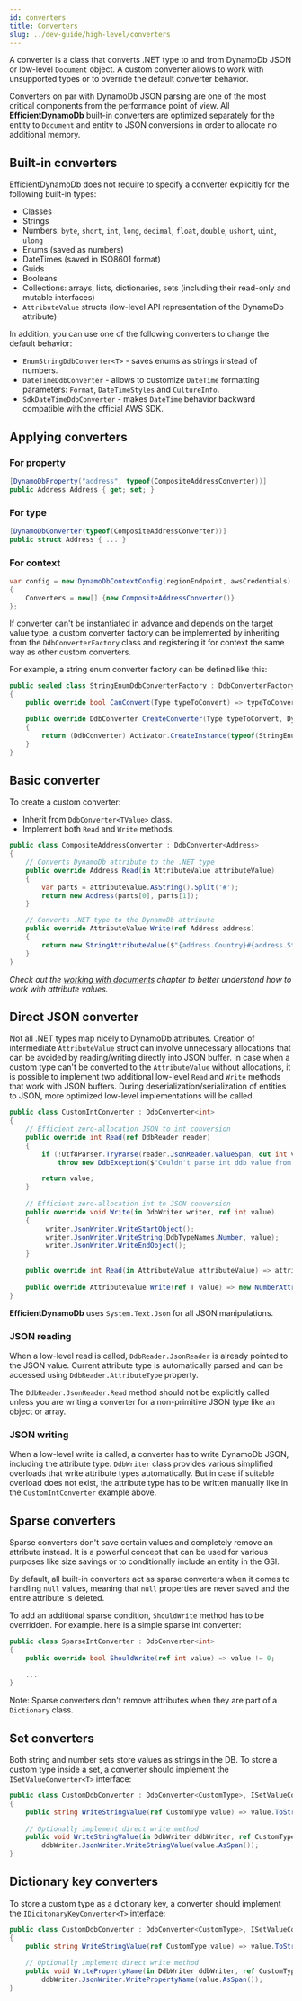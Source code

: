 ```yaml
---
id: converters
title: Converters
slug: ../dev-guide/high-level/converters
---
```


A converter is a class that converts .NET type to and from DynamoDb JSON or low-level `Document` object. A custom converter allows to work with unsupported types or to override the default converter behavior.

Converters on par with DynamoDb JSON parsing are one of the most critical components from the performance point of view.
All **EfficientDynamoDb** built-in converters are optimized separately for the entity to `Document` and entity to JSON conversions in order to allocate no additional memory.

## Built-in converters

EfficientDynamoDb does not require to specify a converter explicitly for the following built-in types:
* Classes 
* Strings
* Numbers: `byte`, `short`, `int`, `long`, `decimal`, `float`, `double`, `ushort`, `uint`, `ulong`
* Enums (saved as numbers)
* DateTimes (saved in ISO8601 format)
* Guids
* Booleans
* Collections: arrays, lists, dictionaries, sets (including their read-only and mutable interfaces)
* `AttributeValue` structs (low-level API representation of the DynamoDb attribute)

In addition, you can use one of the following converters to change the default behavior:
* `EnumStringDdbConverter<T>` - saves enums as strings instead of numbers.
* `DateTimeDdbConverter` - allows to customize `DateTime` formatting parameters: `Format`, `DateTimeStyles` and `CultureInfo`.
* `SdkDateTimeDdbConverter` - makes `DateTime` behavior backward compatible with the official AWS SDK.

## Applying converters

### For property

```csharp
[DynamoDbProperty("address", typeof(CompositeAddressConverter))]
public Address Address { get; set; }
```

### For type

```csharp
[DynamoDbConverter(typeof(CompositeAddressConverter))]
public struct Address { ... }
```

### For context

```csharp
var config = new DynamoDbContextConfig(regionEndpoint, awsCredentials)
{
    Converters = new[] {new CompositeAddressConverter()}
};
```

If converter can't be instantiated in advance and depends on the target value type, a custom converter factory can be implemented by inheriting from the `DdbConverterFactory` class and registering it for context the same way as other custom converters.

For example, a string enum converter factory can be defined like this:

```csharp
public sealed class StringEnumDdbConverterFactory : DdbConverterFactory
{
    public override bool CanConvert(Type typeToConvert) => typeToConvert.IsEnum;

    public override DdbConverter CreateConverter(Type typeToConvert, DynamoDbContextMetadata metadata)
    {
        return (DdbConverter) Activator.CreateInstance(typeof(StringEnumDdbConverter<>).MakeGenericType(typeToConvert));
    }
}
```

## Basic converter

To create a custom converter:

* Inherit from `DdbConverter<TValue>` class.
* Implement both `Read` and `Write` methods.

```csharp
public class CompositeAddressConverter : DdbConverter<Address>
{
    // Converts DynamoDb attribute to the .NET type
    public override Address Read(in AttributeValue attributeValue)
    {
        var parts = attributeValue.AsString().Split('#');
        return new Address(parts[0], parts[1]);
    }

    // Converts .NET type to the DynamoDb attribute
    public override AttributeValue Write(ref Address address)
    {
        return new StringAttributeValue($"{address.Country}#{address.Street}");
    }
}
```

*Check out the [working with documents](../low-level.md#working-with-documents) chapter to better understand how to work with attribute values.*

## Direct JSON converter

Not all .NET types map nicely to DynamoDb attributes. Creation of intermediate `AttributeValue` struct can involve unnecessary allocations that can be avoided by reading/writing directly into JSON buffer.
In case when a custom type can't be converted to the `AttributeValue` without allocations, it is possible to implement two additional low-level `Read` and `Write` methods that work with JSON buffers.
During deserialization/serialization of entities to JSON, more optimized low-level implementations will be called.

```csharp
public class CustomIntConverter : DdbConverter<int>
{
    // Efficient zero-allocation JSON to int conversion
    public override int Read(ref DdbReader reader)
    {
        if (!Utf8Parser.TryParse(reader.JsonReader.ValueSpan, out int value, out _))
            throw new DdbException($"Couldn't parse int ddb value from '{reader.JsonReaderValue.GetString()}'.");

        return value;
    }
    
    // Efficient zero-allocation int to JSON conversion
    public override void Write(in DdbWriter writer, ref int value)
    {
         writer.JsonWriter.WriteStartObject();
         writer.JsonWriter.WriteString(DdbTypeNames.Number, value);
         writer.JsonWriter.WriteEndObject();
    }
    
    public override int Read(in AttributeValue attributeValue) => attributeValue.AsNumberAttribute().ToInt();
    
    public override AttributeValue Write(ref T value) => new NumberAttributeValue(value.ToString());   
}
```

**EfficientDynamoDb** uses `System.Text.Json` for all JSON manipulations.

### JSON reading

When a low-level read is called, `DdbReader.JsonReader` is already pointed to the JSON value. Current attribute type is automatically parsed and can be accessed using `DdbReader.AttributeType` property.

The `DdbReader.JsonReader.Read` method should not be explicitly called unless you are writing a converter for a non-primitive JSON type like an object or array.

### JSON writing

When a low-level write is called, a converter has to write DynamoDb JSON, including the attribute type.
`DdbWriter` class provides various simplified overloads that write attribute types automatically. But in case if suitable overload does not exist, the attribute type has to be written manually like in the `CustomIntConverter` example above.

## Sparse converters

Sparse converters don't save certain values and completely remove an attribute instead. It is a powerful concept that can be used for various purposes like size savings or to conditionally include an entity in the GSI.

By default, all built-in converters act as sparse converters when it comes to handling `null` values, meaning that `null` properties are never saved and the entire attribute is deleted.

To add an additional sparse condition, `ShouldWrite` method has to be overridden. For example. here is a simple sparse int converter:

```csharp
public class SparseIntConverter : DdbConverter<int>
{
    public override bool ShouldWrite(ref int value) => value != 0;
    
    ...
}
```

Note: Sparse converters don't remove attributes when they are part of a `Dictionary` class.

## Set converters

Both string and number sets store values as strings in the DB.
To store a custom type inside a set, a converter should implement the `ISetValueConverter<T>` interface:

```csharp
public class CustomDdbConverter : DdbConverter<CustomType>, ISetValueConverter<CustomType>
{
    public string WriteStringValue(ref CustomType value) => value.ToString();
    
    // Optionally implement direct write method
    public void WriteStringValue(in DdbWriter ddbWriter, ref CustomType value) => 
        ddbWriter.JsonWriter.WriteStringValue(value.AsSpan());
}
```

## Dictionary key converters

To store a custom type as a dictionary key, a converter should implement the `IDicitonaryKeyConverter<T>` interface:

```csharp
public class CustomDdbConverter : DdbConverter<CustomType>, ISetValueConverter<CustomType>
{
    public string WriteStringValue(ref CustomType value) => value.ToString();
    
    // Optionally implement direct write method
    public void WritePropertyName(in DdbWriter ddbWriter, ref CustomType value) => 
        ddbWriter.JsonWriter.WritePropertyName(value.AsSpan());
}
```
